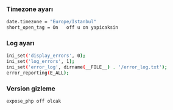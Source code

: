 ### Timezone ayarı
```sh
date.timezone = "Europe/Istanbul"
short_open_tag = On   off u on yapicaksin
```
### Log ayarı
```sh
ini_set('display_errors', 0);
ini_set('log_errors', 1);
ini_set('error_log', dirname(__FILE__) . '/error_log.txt');
error_reporting(E_ALL);
```
### Version gizleme
```sh
expose_php off olcak
```
